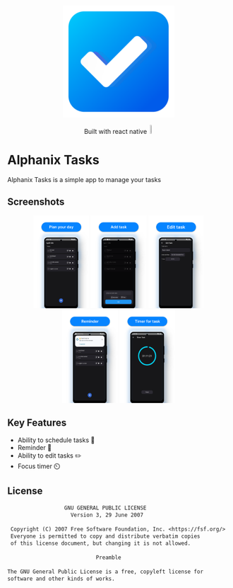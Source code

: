 
<div align="center" width="100%">
  <img alt="Logo" src="https://github.com/AlphanixARB/AlphanixTasks/blob/e254e966f021e54d2825a3e24aa60a89ebffb332/asset/Logo.png" width=50% height=50%>
  <p>Built with react native <img src="https://d33wubrfki0l68.cloudfront.net/554c3b0e09cf167f0281fda839a5433f2040b349/ecfc9/img/header_logo.svg" width=2% height=2%></p>
</div>

# Alphanix Tasks

Alphanix Tasks is a simple app to manage your tasks


## Screenshots

<div align="center" width="100%">
  <img alt="Shows an illustrated sun in light mode and a moon with stars in dark mode." src="https://github.com/AlphanixARB/AlphanixTasks/blob/master/asset/Plan%20your%20day.png" width=25% height=25%>
  <img alt="Shows an illustrated sun in light mode and a moon with stars in dark mode." src="https://github.com/AlphanixARB/AlphanixTasks/blob/master/asset/Add%20task.png" width=25% height=25%>
  <img alt="Shows an illustrated sun in light mode and a moon with stars in dark mode." src="https://github.com/AlphanixARB/AlphanixTasks/blob/master/asset/Edit%20task.png" width=25% height=25%>
  <img alt="Shows an illustrated sun in light mode and a moon with stars in dark mode." src="https://github.com/AlphanixARB/AlphanixTasks/blob/master/asset/Reminder.png" width=25% height=25%>
  <img alt="Shows an illustrated sun in light mode and a moon with stars in dark mode." src="https://github.com/AlphanixARB/AlphanixTasks/blob/master/asset/Timer.png" width=25% height=25%>
 </div>
 
 ## Key Features
 
 - Ability to schedule tasks 📅
 - Reminder 🔔
 - Ability to edit tasks ✏️
 - Focus timer ⏲️

## License


                      GNU GENERAL PUBLIC LICENSE
                        Version 3, 29 June 2007   

     Copyright (C) 2007 Free Software Foundation, Inc. <https://fsf.org/>
     Everyone is permitted to copy and distribute verbatim copies
     of this license document, but changing it is not allowed.   

                                Preamble

    The GNU General Public License is a free, copyleft license for
    software and other kinds of works.  
